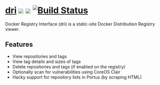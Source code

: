 
# [dri](https://hub.docker.com/r/productionwentdown/dri/) [![](https://images.microbadger.com/badges/version/productionwentdown/dri.svg)](https://microbadger.com/images/productionwentdown/dri "Get your own version badge on microbadger.com") [![](https://images.microbadger.com/badges/image/productionwentdown/dri.svg)](https://microbadger.com/images/productionwentdown/dri "Get your own image badge on microbadger.com") [![Build Status](https://ci.makerforce.io/api/badges/pwd/dri/status.svg)](https://ci.makerforce.io/pwd/dri)

Docker Registry Interface (dri) is a static-site Docker Distribution Registry viewer.

## Features

* View repositories and tags
* View tag details and sizes of tags
* Delete repositories and tags (if enabled on the registry)
* Optionally scan for vulnerabilities using CoreOS Clair
* Hacky support for repository lists in Portus (by scraping HTML)

